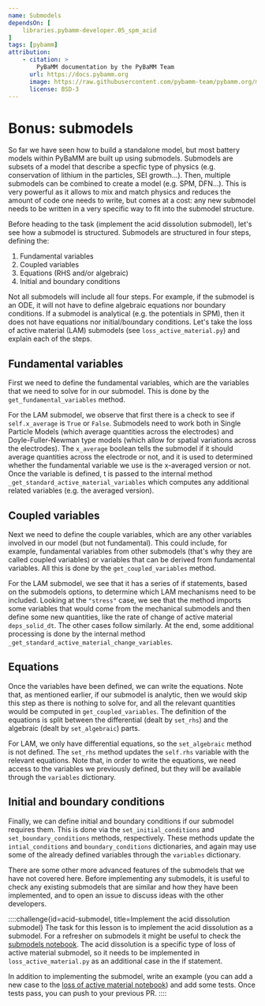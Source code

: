 ```yaml
---
name: Submodels
dependsOn: [
    libraries.pybamm-developer.05_spm_acid
]
tags: [pybamm]
attribution: 
    - citation: >
        PyBaMM documentation by the PyBaMM Team
      url: https://docs.pybamm.org
      image: https://raw.githubusercontent.com/pybamm-team/pybamm.org/main/static/images/pybamm_logo.svg
      license: BSD-3
---
```


# Bonus: submodels
So far we have seen how to build a standalone model, but most battery models within PyBaMM are built up using submodels. Submodels are subsets of a model that describe a specfic type of physics (e.g. conservation of lithium in the particles, SEI growth...). Then, multiple submodels can be combined to create a model (e.g. SPM, DFN...). This is very powerful as it allows to mix and match physics and reduces the amount of code one needs to write, but comes at a cost: any new submodel needs to be written in a very specific way to fit into the submodel structure. 

Before heading to the task (implement the acid dissolution submodel), let's see how a submodel is structured. Submodels are structured in four steps, defining the:

1. Fundamental variables
2. Coupled variables
3. Equations (RHS and/or algebraic)
4. Initial and boundary conditions

Not all submodels will include all four steps. For example, if the submodel is an ODE, it will not have to define algebraic equations nor boundary conditions. If a submodel is analytical (e.g. the potentials in SPM), then it does not have equations nor initial/boundary conditions. Let's take the loss of active material (LAM) submodels (see `loss_active_material.py`) and explain each of the steps.

## Fundamental variables
First we need to define the fundamental variables, which are the variables that we need to solve for in our submodel. This is done by the `get_fundamental_variables` method. 

For the LAM submodel, we observe that first there is a check to see if `self.x_average` is `True` or `False`. Submodels need to work both in Single Particle Models (which average quantities across the electrodes) and Doyle-Fuller-Newman type models (which allow for spatial variations across the electrodes). The `x_average` boolean tells the submodel if it should average quantities across the electrode or not, and it is used to determined whether the fundamental variable we use is the x-averaged version or not. Once the variable is defined, t is passed to the internal method `_get_standard_active_material_variables` which computes any additional related variables (e.g. the averaged version).

## Coupled variables
Next we need to define the couple variables, which are any other variables involved in our model (but not fundamental). This could include, for example, fundamental variables from other submodels (that's why they are called coupled variables) or variables that can be derived from fundamental variables. All this is done by the `get_coupled_variables` method.

For the LAM submodel, we see that it has a series of if statements, based on the submodels options, to determine which LAM mechanisms need to be included. Looking at the `"stress"` case, we see that the method imports some variables that would come from the mechanical submodels and then define some new quantities, like the rate of change of active material `deps_solid_dt`. The other cases follow similarly. At the end, some additional processing is done by the internal method `_get_standard_active_material_change_variables`.

## Equations
Once the variables have been defined, we can write the equations. Note that, as mentioned earlier, if our submodel is analytic, then we would skip this step as there is nothing to solve for, and all the relevant quantities would be computed in `get_coupled_variables`. The definition of the equations is split between the differential (dealt by `set_rhs`) and the algebraic (dealt by `set_algebraic`) parts.

For LAM, we only have differential equations, so the `set_algebraic` method is not defined. The `set_rhs` method updates the `self.rhs` variable with the relevant equations. Note that, in order to write the equations, we need access to the variables we previously defined, but they will be available through the `variables` dictionary.

## Initial and boundary conditions
Finally, we can define initial and boundary conditions if our submodel requires them. This is done via the `set_initial_conditions` and `set_boundary_conditions` methods, respectively. These methods update the `intial_conditions` and `boundary_conditions` dictionaries, and again may use some of the already defined variables through the `variables` dictionary.

There are some other more advanced features of the submodels that we have not covered here. Before implementing any submodels, it is useful to check any existing submodels that are similar and how they have been implemented, and to open an issue to discuss ideas with the other developers.


::::challenge{id=acid-submodel, title=Implement the acid dissolution submodel}
The task for this lesson is to implement the acid dissolution as a submodel. For a refresher on submodels it might be useful to check the [submodels notebook](https://docs.pybamm.org/en/stable/source/examples/notebooks/models/using-submodels.html). The acid dissolution is a specific type of loss of active material submodel, so it needs to be implemented in `loss_active_material.py` as an additional case in the if statement.

In addition to implementing the submodel, write an example (you can add a new case to the [loss of active material notebook](https://docs.pybamm.org/en/stable/source/examples/notebooks/models/loss_of_active_materials.html)) and add some tests. Once tests pass, you can push to your previous PR.
::::
